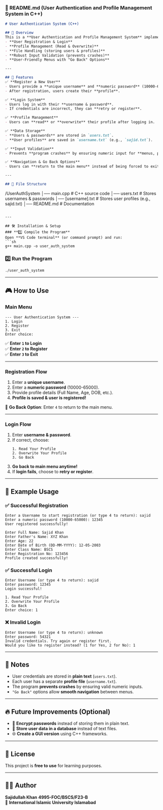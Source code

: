 ### **📄 README.md (User Authentication and Profile Management System in C++)**  
```md
# User Authentication System (C++)

## 📌 Overview
This is a **User Authentication and Profile Management System** implemented in **C++**, featuring:
- **User Registration & Login**
- **Profile Management (Read & Overwrite)**
- **File Handling (storing users & profiles)**
- **Robust Input Validation (prevents crashes)**
- **User-Friendly Menus with "Go Back" Options**

---

## 🚀 Features
✅ **Register a New User**
- Users provide a **unique username** and **numeric password** (10000-65000).
- After registration, users create their **profile**.

✅ **Login System**
- Users log in with their **username & password**.
- If credentials are incorrect, they can **retry or register**.

✅ **Profile Management**
- Users can **read** or **overwrite** their profile after logging in.

✅ **Data Storage**
- **Users & passwords** are stored in `users.txt`.
- **User profiles** are saved in `username.txt` (e.g., `sajid.txt`).

✅ **Input Validation**
- Prevents **program crashes** by ensuring numeric input for **menus, passwords, and ages**.

✅ **Navigation & Go Back Options**
- Users can **return to the main menu** instead of being forced to exit.

---

## 📂 File Structure
```
/UserAuthSystem
│── main.cpp        # C++ source code
│── users.txt       # Stores usernames & passwords
│── [username].txt  # Stores user profiles (e.g., sajid.txt)
│── README.md       # Documentation
```

---

## 🛠️ Installation & Setup
### **1️⃣ Compile the Program**
Open **VS Code terminal** (or command prompt) and run:
```sh
g++ main.cpp -o user_auth_system
```

### **2️⃣ Run the Program**
```sh
./user_auth_system
```

---

## 🎮 How to Use
### **Main Menu**
```
--- User Authentication System ---
1. Login
2. Register
3. Exit
Enter choice: 
```
✅ **Enter `1` to Login**  
✅ **Enter `2` to Register**  
✅ **Enter `3` to Exit**  

---

### **Registration Flow**
1. Enter a **unique username**.
2. Enter a **numeric password** (10000-65000).
3. Provide profile details (Full Name, Age, DOB, etc.).
4. **Profile is saved & user is registered!**

🔹 **Go Back Option**: Enter `4` to return to the main menu.

---

### **Login Flow**
1. Enter **username & password**.
2. If correct, choose:
   ```
   1. Read Your Profile
   2. Overwrite Your Profile
   3. Go Back
   ```
3. **Go back to main menu anytime!**  
4. If **login fails**, choose to **retry or register**.

---

## 📜 Example Usage
### **✅ Successful Registration**
```
Enter a Username to start registration (or type 4 to return): sajid
Enter a numeric password (10000-65000): 12345
User registered successfully!

Enter Full Name: Sajid Khan
Enter Father's Name: XYZ Khan
Enter Age: 22
Enter Date of Birth (DD-MM-YYYY): 12-05-2003
Enter Class Name: BSCS
Enter Registration No: 123456
Profile created successfully!
```

### **✅ Successful Login**
```
Enter Username (or type 4 to return): sajid
Enter password: 12345
Login successful!

1. Read Your Profile
2. Overwrite Your Profile
3. Go Back
Enter choice: 1
```

### **❌ Invalid Login**
```
Enter Username (or type 4 to return): unknown
Enter password: 54321
Invalid credentials. Try again or register first.
Would you like to register instead? (1 for Yes, 2 for No): 1
```

---

## 📌 Notes
- User credentials are stored in **plain text** (`users.txt`).
- Each user has a separate **profile file** (`username.txt`).
- The program **prevents crashes** by ensuring valid numeric inputs.
- `"Go Back"` options allow **smooth navigation** between menus.

---

## 🔥 Future Improvements (Optional)
- 🔐 **Encrypt passwords** instead of storing them in plain text.
- 📂 **Store user data in a database** instead of text files.
- 🌐 **Create a GUI version** using C++ frameworks.

---

## 📜 License
This project is **free to use** for learning purposes.

---

## 👨‍💻 Author
**Sajidullah Khan**
**4995-FOC/BSCS/F23-B**  
📍 **International Islamic University Islamabad**  
```